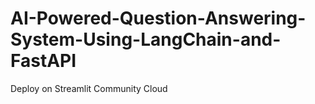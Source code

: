 # AI-Powered-Question-Answering-System-Using-LangChain-and-FastAPI
Deploy on Streamlit Community Cloud
